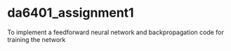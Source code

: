 # da6401_assignment1
To implement a feedforward neural network and backpropagation code for training the network
